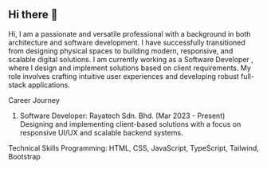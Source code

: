 ## Hi there 👋
 Hi, I am a passionate and versatile professional with a
background in both architecture and software development. I
have successfully transitioned from designing physical spaces
to building modern, responsive, and scalable digital
solutions. I am currently working as a Software Developer ,
where I design and implement solutions based on client
requirements. My role involves crafting intuitive user
experiences and developing robust full-stack applications.

Career Journey
1. Software Developer: Rayatech Sdn. Bhd. (Mar 2023 - Present)
   Designing and implementing client-based solutions
    with a focus on responsive UI/UX and scalable
    backend systems.

Technical Skills
Programming: HTML, CSS, JavaScript, TypeScript, Tailwind, Bootstrap
